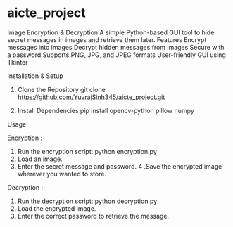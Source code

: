 # aicte_project
Image Encryption & Decryption
A simple Python-based GUI tool to hide secret messages in images and retrieve them later.
Features
Encrypt messages into images
Decrypt hidden messages from images
Secure with a password
Supports PNG, JPG, and JPEG formats
User-friendly GUI using Tkinter

Installation & Setup
1. Clone the Repository
  git clone https://github.com/YuvrajSinh345/aicte_project.git

2. Install Dependencies
  pip install opencv-python pillow numpy

Usage

Encryption :-
1. Run the encryption script:
python encryption.py
2. Load an image.
3. Enter the secret message and password.
4 .Save the encrypted image wherever you wanted to store.

Decryption :-
1. Run the decryption script:
python decryption.py
2. Load the encrypted image.
3. Enter the correct password to retrieve the message.


